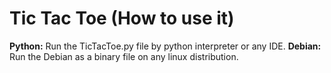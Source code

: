 # Tic Tac Toe (How to use it)
**Python:** Run the TicTacToe.py file by python interpreter or any IDE.
**Debian:** Run the Debian as a binary file on any linux distribution.
